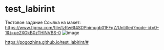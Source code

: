 # test_labirint
Тестовое задание
Ссылка на макет: 
https://www.figma.com/file/lzRw6f4SDPnimugb01FFqZ/Untitled?node-id=0-1&t=ue2XOkB0zTHlNVBS-0 ![image](https://user-images.githubusercontent.com/123387584/227458081-97801aa3-adcb-4347-a4cf-49883bd48a54.png)

https://pogozhina.github.io/test_labirint/#

